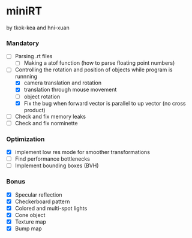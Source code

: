 # miniRT
by tkok-kea and hni-xuan

### Mandatory
- [ ] Parsing .rt files
    - [ ] Making a atof function (how to parse floating point numbers)
- [ ] Controlling the rotation and position of objects while program is runnning
    - [x] camera translation and rotation
    - [x] translation through mouse movement
    - [ ] object rotation
    - [x] Fix the bug when forward vector is parallel to up vector (no cross product)
- [ ] Check and fix memory leaks
- [ ] Check and fix norminette

### Optimization
- [x] implement low res mode for smoother transformations
- [ ] Find performance bottlenecks
- [ ] Implement bounding boxes (BVH)

### Bonus
- [x] Specular reflection
- [x] Checkerboard pattern
- [x] Colored and multi-spot lights
- [x] Cone object
- [x] Texture map
- [x] Bump map

